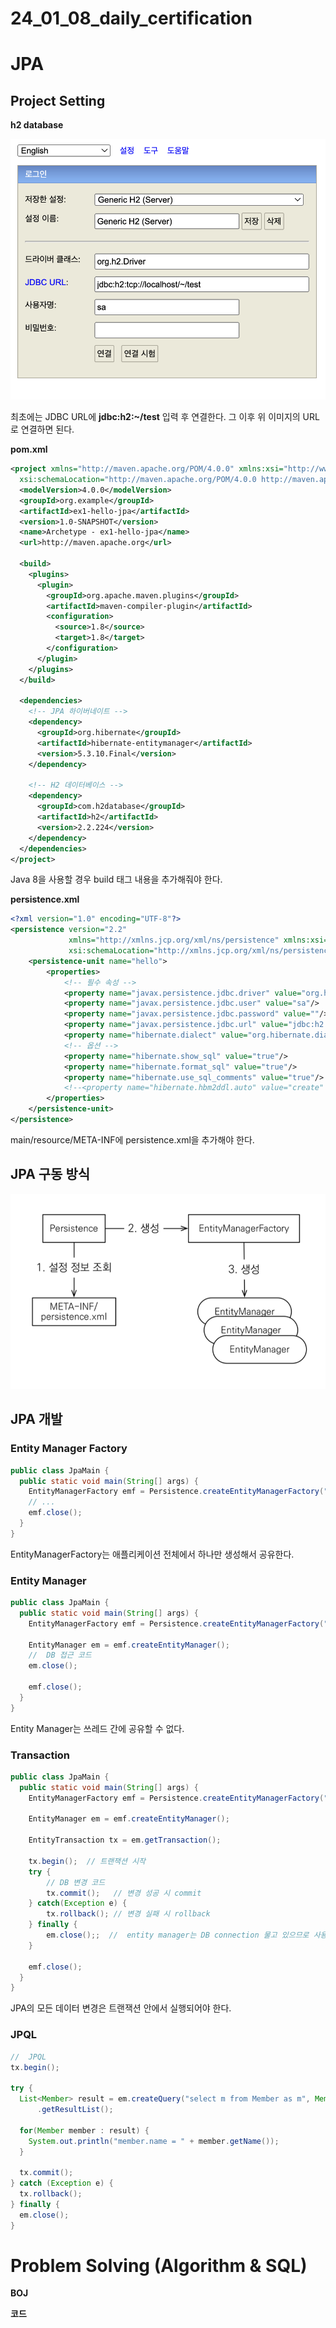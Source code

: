# 24_01_08_daily_certification

# JPA

## Project Setting

**h2 database**

![Untitled](24_01_08_daily_certification%20eec62c847c0f4cec8f4d17ff8989e546/Untitled.png)

최초에는 JDBC URL에 **jdbc:h2:~/test** 입력 후 연결한다. 그 이후 위 이미지의 URL로 연결하면 된다.

**pom.xml**

```xml
<project xmlns="http://maven.apache.org/POM/4.0.0" xmlns:xsi="http://www.w3.org/2001/XMLSchema-instance"
  xsi:schemaLocation="http://maven.apache.org/POM/4.0.0 http://maven.apache.org/maven-v4_0_0.xsd">
  <modelVersion>4.0.0</modelVersion>
  <groupId>org.example</groupId>
  <artifactId>ex1-hello-jpa</artifactId>
  <version>1.0-SNAPSHOT</version>
  <name>Archetype - ex1-hello-jpa</name>
  <url>http://maven.apache.org</url>

  <build>
    <plugins>
      <plugin>
        <groupId>org.apache.maven.plugins</groupId>
        <artifactId>maven-compiler-plugin</artifactId>
        <configuration>
          <source>1.8</source>
          <target>1.8</target>
        </configuration>
      </plugin>
    </plugins>
  </build>

  <dependencies>
    <!-- JPA 하이버네이트 -->
    <dependency>
      <groupId>org.hibernate</groupId>
      <artifactId>hibernate-entitymanager</artifactId>
      <version>5.3.10.Final</version>
    </dependency>

    <!-- H2 데이터베이스 -->
    <dependency>
      <groupId>com.h2database</groupId>
      <artifactId>h2</artifactId>
      <version>2.2.224</version>
    </dependency>
  </dependencies>
</project>
```

Java 8을 사용할 경우 build 태그 내용을 추가해줘야 한다.

**persistence.xml**

```xml
<?xml version="1.0" encoding="UTF-8"?>
<persistence version="2.2"
             xmlns="http://xmlns.jcp.org/xml/ns/persistence" xmlns:xsi="http://www.w3.org/2001/XMLSchema-instance"
             xsi:schemaLocation="http://xmlns.jcp.org/xml/ns/persistence http://xmlns.jcp.org/xml/ns/persistence/persistence_2_2.xsd">
    <persistence-unit name="hello">
        <properties>
            <!-- 필수 속성 -->
            <property name="javax.persistence.jdbc.driver" value="org.h2.Driver"/>
            <property name="javax.persistence.jdbc.user" value="sa"/>
            <property name="javax.persistence.jdbc.password" value=""/>
            <property name="javax.persistence.jdbc.url" value="jdbc:h2:tcp://localhost/~/test"/>
            <property name="hibernate.dialect" value="org.hibernate.dialect.H2Dialect"/>
            <!-- 옵션 -->
            <property name="hibernate.show_sql" value="true"/>
            <property name="hibernate.format_sql" value="true"/>
            <property name="hibernate.use_sql_comments" value="true"/>
            <!--<property name="hibernate.hbm2ddl.auto" value="create" />-->
        </properties>
    </persistence-unit>
</persistence>
```

main/resource/META-INF에 persistence.xml을 추가해야 한다.

## JPA 구동 방식

![Untitled](24_01_08_daily_certification%20eec62c847c0f4cec8f4d17ff8989e546/Untitled%201.png)

## JPA 개발

### Entity Manager Factory

```java
public class JpaMain {
  public static void main(String[] args) {
    EntityManagerFactory emf = Persistence.createEntityManagerFactory("hello");
    // ...
    emf.close();
  }
}
```

EntityManagerFactory는 애플리케이션 전체에서 하나만 생성해서 공유한다.

### Entity Manager

```java
public class JpaMain {
  public static void main(String[] args) {
    EntityManagerFactory emf = Persistence.createEntityManagerFactory("hello");

    EntityManager em = emf.createEntityManager();
    //  DB 접근 코드
    em.close();

    emf.close();
  }
}
```

Entity Manager는 쓰레드 간에 공유할 수 없다. 

### Transaction

```java
public class JpaMain {
  public static void main(String[] args) {
    EntityManagerFactory emf = Persistence.createEntityManagerFactory("hello");

    EntityManager em = emf.createEntityManager();

    EntityTransaction tx = em.getTransaction();

    tx.begin();  // 트랜잭션 시작
    try {
        // DB 변경 코드
        tx.commit();   // 변경 성공 시 commit
    } catch(Exception e) {
        tx.rollback(); // 변경 실패 시 rollback
    } finally {
        em.close();;  //  entity manager는 DB connection 물고 있으므로 사용 끝나면 닫아줘야 함
    }

    emf.close();
  }
}
```

JPA의 모든 데이터 변경은 트랜잭션 안에서 실행되어야 한다.

### JPQL

```java
//  JPQL
tx.begin();

try {
  List<Member> result = em.createQuery("select m from Member as m", Member.class)
      .getResultList();

  for(Member member : result) {
    System.out.println("member.name = " + member.getName());
  }

  tx.commit();
} catch (Exception e) {
  tx.rollback();
} finally {
  em.close();
}
```

# Problem Solving (Algorithm & SQL)

**BOJ** 

**코드**

```kotlin

```
